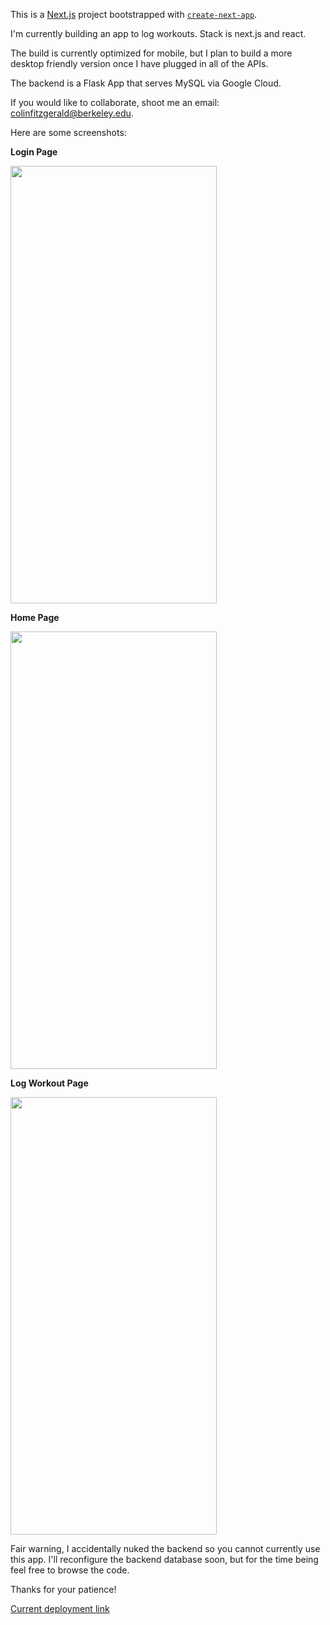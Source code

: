 This is a [Next.js](https://nextjs.org/) project bootstrapped with [`create-next-app`](https://github.com/vercel/next.js/tree/canary/packages/create-next-app).


I'm currently building an app to log workouts. Stack is next.js and react. 

The build is currently optimized for mobile, but I plan to build a more desktop friendly version once I have plugged in all of the APIs. 

The backend is a Flask App that serves MySQL via Google Cloud. 

If you would like to collaborate, shoot me an email: colinfitzgerald@berkeley.edu. 

Here are some screenshots: 

**Login Page**

<img src="https://user-images.githubusercontent.com/64982557/194742311-89823915-4c85-4bf0-8566-7a5decc91fe2.jpeg" width="330" height="700">

**Home Page**

<img src="https://user-images.githubusercontent.com/64982557/194742326-2a784afd-335e-4e6f-ae0d-09991128c594.jpeg" width="330" height="700">

**Log Workout Page**

<img src="https://user-images.githubusercontent.com/64982557/194742427-0e7783ea-fb5a-4a9b-830a-dbe5585d42a6.jpeg" width="330" height="700">

Fair warning, I accidentally nuked the backend so you cannot currently use this app. I'll reconfigure the backend database soon, but for the time being feel free to browse the code. 

Thanks for your patience!

[Current deployment link](https://weight-workouts.vercel.app)
